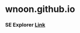 # wnoon.github.io
### SE Explorer [Link](https://github.com/wnoon/wnoon.github.io/raw/main/apks/se.apk)

